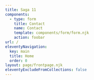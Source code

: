 ```yaml
---
title: Saga 11
components:
  - type: form
    title: Contact
    name: Contact
    template: components/form/form.njk
    action: foobar
url: /
eleventyNavigation:
  key: main
  title: Home
  order: 0
layout: page/frontpage.njk
eleventyExcludeFromCollections: false
---
```

